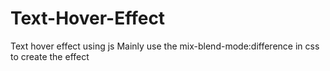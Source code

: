 # Text-Hover-Effect
Text hover effect using js
Mainly use the mix-blend-mode:difference in css to create the effect
